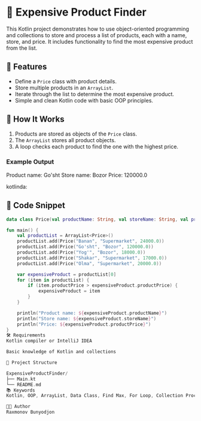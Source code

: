 # 💸 Expensive Product Finder

This Kotlin project demonstrates how to use object-oriented programming and collections to store and process a list of products, each with a name, store, and price. It includes functionality to find the most expensive product from the list.

## 📌 Features

- Define a `Price` class with product details.
- Store multiple products in an `ArrayList`.
- Iterate through the list to determine the most expensive product.
- Simple and clean Kotlin code with basic OOP principles.

## 🚀 How It Works

1. Products are stored as objects of the `Price` class.
2. The `ArrayList` stores all product objects.
3. A loop checks each product to find the one with the highest price.

### Example Output

Product name: Go'sht
Store name: Bozor
Price: 120000.0

kotlinda:


## 🧾 Code Snippet

```kotlin
data class Price(val productName: String, val storeName: String, val productPrice: Double)

fun main() {
    val productList = ArrayList<Price>()
    productList.add(Price("Banan", "Supermarket", 24000.0))
    productList.add(Price("Go'sht", "Bozor", 120000.0))
    productList.add(Price("Yog'", "Bozor", 18000.0))
    productList.add(Price("Shakar", "Supermarket", 17000.0))
    productList.add(Price("Olma", "Supermarket", 20000.0))

    var expensiveProduct = productList[0]
    for (item in productList) {
        if (item.productPrice > expensiveProduct.productPrice) {
            expensiveProduct = item
        }
    }

    println("Product name: ${expensiveProduct.productName}")
    println("Store name: ${expensiveProduct.storeName}")
    println("Price: ${expensiveProduct.productPrice}")
}
🛠 Requirements
Kotlin compiler or IntelliJ IDEA

Basic knowledge of Kotlin and collections

📂 Project Structure

ExpensiveProductFinder/
├── Main.kt
└── README.md
📚 Keywords
Kotlin, OOP, ArrayList, Data Class, Find Max, For Loop, Collection Processing

👨‍💻 Author
Raxmonov Bunyodjon